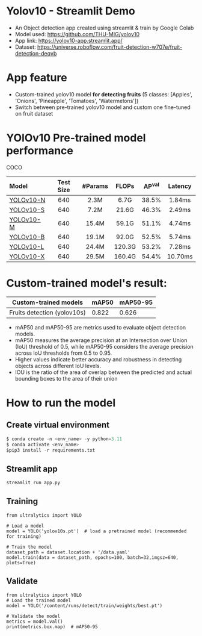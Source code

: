 # Yolov10 - Streamlit Demo
* An Object detection app created using streamlit & train by Google Colab
* Model used: https://github.com/THU-MIG/yolov10
* App link: https://yolov10-app.streamlit.app/
* Dataset: https://universe.roboflow.com/fruit-detection-w707e/fruit-detection-deqvb
# App feature
* Custom-trained yolov10 model **for detecting fruits** (5 classes: [Apples', 'Onions', 'Pineapple', 'Tomatoes', 'Watermelons'])
* Switch between pre-trained yolov10 model and custom one fine-tuned on fruit dataset
# YOlOv10 Pre-trained model performance
COCO

| Model | Test Size | #Params | FLOPs | AP<sup>val</sup> | Latency |
|:---------------|:----:|:---:|:--:|:--:|:--:|
| [YOLOv10-N](https://huggingface.co/jameslahm/yolov10n) |   640  |     2.3M    |   6.7G   |     38.5%     | 1.84ms |
| [YOLOv10-S](https://huggingface.co/jameslahm/yolov10s) |   640  |     7.2M    |   21.6G  |     46.3%     | 2.49ms |
| [YOLOv10-M](https://huggingface.co/jameslahm/yolov10m) |   640  |     15.4M   |   59.1G  |     51.1%     | 4.74ms |
| [YOLOv10-B](https://huggingface.co/jameslahm/yolov10b) |   640  |     19.1M   |  92.0G |     52.5%     | 5.74ms |
| [YOLOv10-L](https://huggingface.co/jameslahm/yolov10l) |   640  |     24.4M   |  120.3G   |     53.2%     | 7.28ms |
| [YOLOv10-X](https://huggingface.co/jameslahm/yolov10x) |   640  |     29.5M    |   160.4G   |     54.4%     | 10.70ms |
# Custom-trained model's result:
|    Custom-trained models    |      mAP50      | mAP50-95|
|---------------              |---------------  |-------  |
| Fruits detection (yolov10s) |       0.822     | 0.626   |

* mAP50 and mAP50-95 are metrics used to evaluate object detection models.
* mAP50 measures the average precision at an Intersection over Union (IoU) threshold of 0.5, while mAP50-95 considers the average precision across IoU thresholds from 0.5 to 0.95.
* Higher values indicate better accuracy and robustness in detecting objects across different IoU levels.
* IOU is the ratio of the area of overlap between the predicted and actual bounding boxes to the area of their union
# How to run the model
## Create virtual environment
```python
$ conda create -n <env_name> -y python=3.11
$ conda activate <env_name>
$pip3 install -r requirements.txt
```

## Streamlit app
```python
streamlit run app.py
```
## Training
```
from ultralytics import YOLO

# Load a model
model = YOLO('yolov10s.pt')  # load a pretrained model (recommended for training)

# Train the model
dataset_path = dataset.location + '/data.yaml'
model.train(data = dataset_path, epochs=100, batch=32,imgsz=640, plots=True)
```
## Validate
```
from ultralytics import YOLO
# Load the trained model
model = YOLO('/content/runs/detect/train/weights/best.pt')

# Validate the model
metrics = model.val()
print(metrics.box.map)  # mAP50-95
```